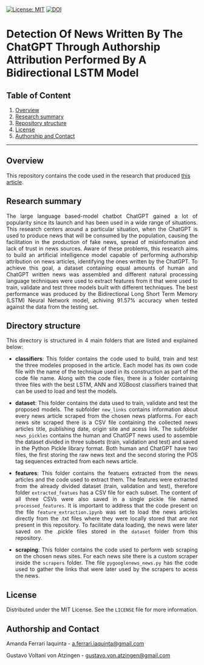 [![License: MIT](https://img.shields.io/badge/License-MIT-yellow.svg)](https://opensource.org/licenses/MIT)
[![DOI](https://zenodo.org/badge/673947076.svg)](https://zenodo.org/badge/latestdoi/673947076)

# Detection Of News Written By The ChatGPT Through Authorship Attribution Performed By A Bidirectional LSTM Model

## Table of Content

1. [Overview](#overview)
2. [Research summary](#summary)
3. [Repository structure](#structure)
4. [License](#license)
5. [Authorship and Contact](#contact)

---

## Overview <a name="overview"></a>

This repository contains the code used in the research that produced [this article](https://arxiv.org/pdf/2310.16685.pdf).

## Research summary <a name="summary"></a>

<div style="text-align: justify">

The large language based-model chatbot ChatGPT gained a lot of popularity since its launch and has been used in a wide range of situations. This research centers around a particular situation, when the ChatGPT is used to produce news that will be consumed by the population, causing the facilitation in the production of fake news, spread of misinformation and lack of trust in news sources. Aware of these problems, this research aims to build an artificial intelligence model capable of performing authorship attribution on news articles, identifying the ones written by the ChatGPT. To achieve this goal, a dataset containing equal amounts of human and ChatGPT written news was assembled and different natural processing language techniques were used to extract features from it that were used to train, validate and test three models built with different techniques. The best performance was produced by the Bidirectional Long Short Term Memory (LSTM) Neural Network model, achiving 91.57% accuracy when tested against the data from the testing set.

## Directory structure <a name="structure"></a>

This directory is structured in 4 main folders that are listed and explained below:

- **classifiers**: This folder contains the code used to build, train and test the three modeles proposed in the article. Each model has its own code file with the name of the technique used in its construction as part of the code file name. Along with the code files, there is a folder containing three files with the best LSTM, ANN and XGBoost classifiers trained that can be used to load and test the models.

- **dataset**: This folder contains the data used to train, validate and test the proposed models. The subfolder `new_links` contains information about every news article scraped from the chosen news platforms. For each news site scraped there is a CSV file containing the collected news articles title, publishing date, origin site and acess link. The subfolder `news_pickles` contains the human and ChatGPT news used to assemble the dataset divided in three subsets (train, validation and test) and saved in the Python Pickle library format. Both human and ChatGPT have two files, the first storing the raw news text and the second storing the POS tag sequences extracted from each news article.

- **features**: This folder contains the featuers extracted from the news articles and the code used to extract them. The features were extracted from the already divided dataset (train, validation and test), therefore folder `extracted_featues` has a CSV file for each subset. The content of all three CSVs were also saved in a single pickle file named `processed_features`. It is important to address that the code present on the file `feature_extraction.ipynb` was set to load the news articles directly from the .txt files where they were locally stored that are not present in this repository. To facilitate data loading, the news were later saved on the .pickle files stored in the `dataset` folder from this repository.

- **scraping**: This folder contains the code used to perform web scraping on the chosen news sites. For each news site there is a custom scraper inside the `scrapers` folder. The file `pygooglenews_news.py` has the code used to gather the links that were later used by the scrapers to acess the news.

## **License** <a name="license"></a>

Distributed under the MIT License. See the `LICENSE` file for more information.

## **Authorship and Contact** <a name="contact"></a>

Amanda Ferrari Iaquinta - a.ferrari.iaquinta@gmail.com

Gustavo Voltani von Atzingen - gustavo.von.atzingen@gmail.com

</div>
